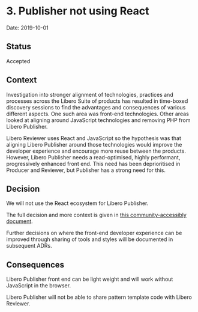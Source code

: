# 3. Publisher not using React

Date: 2019-10-01

## Status

Accepted

## Context
Investigation into stronger alignment of technologies, practices and processes across the Libero Suite of products has resulted in time-boxed discovery sessions to find the advantages and consequences of various different aspects.
One such area was front-end technologies. Other areas looked at aligning around JavaScript technologies and removing PHP from Libero Publisher.

Libero Reviewer uses React and JavaScript so the hypothesis was that aligning Libero Publisher around those technologies would improve the developer experience and encourage more reuse between the products. However, Libero Publisher needs a read-optimised, highly performant, progressively enhanced front end. This need has been deprioritised in Producer and Reviewer, but Publisher has a strong need for this.

## Decision
We will not use the React ecosystem for Libero Publisher.

The full decision and more context is given in [this community-accessibly document](https://docs.google.com/document/d/1FkdvBjSb1BH1fhgujtppunvL_NX5U3xVuxv7L0fV010/edit#heading=h.oip2sudw7pju).

Further decisions on where the front-end developer experience can be improved through sharing of tools and styles will be documented in subsequent ADRs.

## Consequences
Libero Publisher front end can be light weight and will work without JavaScript in the browser.

Libero Publisher will not be able to share pattern template code with Libero Reviewer.

